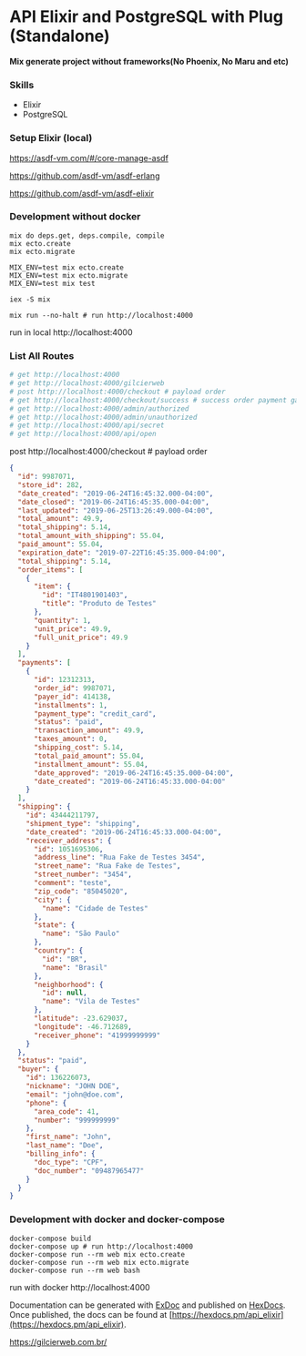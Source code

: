# API Elixir and PostgreSQL with Plug (Standalone)

**Mix generate project without frameworks(No Phoenix, No Maru and etc)**

### Skills
- Elixir
- PostgreSQL

### Setup Elixir (local)
https://asdf-vm.com/#/core-manage-asdf

https://github.com/asdf-vm/asdf-erlang

https://github.com/asdf-vm/asdf-elixir

### Development without docker
```shell
mix do deps.get, deps.compile, compile
mix ecto.create 
mix ecto.migrate

MIX_ENV=test mix ecto.create
MIX_ENV=test mix ecto.migrate
MIX_ENV=test mix test

iex -S mix

mix run --no-halt # run http://localhost:4000

```
run in local http://localhost:4000

### List All Routes

```elixir
# get http://localhost:4000
# get http://localhost:4000/gilcierweb
# post http://localhost:4000/checkout # payload order
# get http://localhost:4000/checkout/success # success order payment gateway
# get http://localhost:4000/admin/authorized 
# get http://localhost:4000/admin/unauthorized
# get http://localhost:4000/api/secret
# get http://localhost:4000/api/open
```

post http://localhost:4000/checkout # payload order

```json
{
  "id": 9987071,
  "store_id": 282,
  "date_created": "2019-06-24T16:45:32.000-04:00",
  "date_closed": "2019-06-24T16:45:35.000-04:00",
  "last_updated": "2019-06-25T13:26:49.000-04:00",
  "total_amount": 49.9,
  "total_shipping": 5.14,
  "total_amount_with_shipping": 55.04,
  "paid_amount": 55.04,
  "expiration_date": "2019-07-22T16:45:35.000-04:00",
  "total_shipping": 5.14,
  "order_items": [
    {
      "item": {
        "id": "IT4801901403",
        "title": "Produto de Testes"
      },
      "quantity": 1,
      "unit_price": 49.9,
      "full_unit_price": 49.9
    }
  ],
  "payments": [
    {
      "id": 12312313,
      "order_id": 9987071,
      "payer_id": 414138,
      "installments": 1,
      "payment_type": "credit_card",
      "status": "paid",
      "transaction_amount": 49.9,
      "taxes_amount": 0,
      "shipping_cost": 5.14,
      "total_paid_amount": 55.04,
      "installment_amount": 55.04,
      "date_approved": "2019-06-24T16:45:35.000-04:00",
      "date_created": "2019-06-24T16:45:33.000-04:00"
    }
  ],
  "shipping": {
    "id": 43444211797,
    "shipment_type": "shipping",
    "date_created": "2019-06-24T16:45:33.000-04:00",
    "receiver_address": {
      "id": 1051695306,
      "address_line": "Rua Fake de Testes 3454",
      "street_name": "Rua Fake de Testes",
      "street_number": "3454",
      "comment": "teste",
      "zip_code": "85045020",
      "city": {
        "name": "Cidade de Testes"
      },
      "state": {
        "name": "São Paulo"
      },
      "country": {
        "id": "BR",
        "name": "Brasil"
      },
      "neighborhood": {
        "id": null,
        "name": "Vila de Testes"
      },
      "latitude": -23.629037,
      "longitude": -46.712689,
      "receiver_phone": "41999999999"
    }
  },
  "status": "paid",
  "buyer": {
    "id": 136226073,
    "nickname": "JOHN DOE",
    "email": "john@doe.com",
    "phone": {
      "area_code": 41,
      "number": "999999999"
    },
    "first_name": "John",
    "last_name": "Doe",
    "billing_info": {
      "doc_type": "CPF",
      "doc_number": "09487965477"
    }
  }
}
```
### Development with docker and docker-compose
```shell
docker-compose build
docker-compose up # run http://localhost:4000
docker-compose run --rm web mix ecto.create
docker-compose run --rm web mix ecto.migrate
docker-compose run --rm web bash
```

run with docker http://localhost:4000

Documentation can be generated with [ExDoc](https://github.com/elixir-lang/ex_doc)
and published on [HexDocs](https://hexdocs.pm). Once published, the docs can
be found at [https://hexdocs.pm/api_elixir](https://hexdocs.pm/api_elixir).

https://gilcierweb.com.br/
